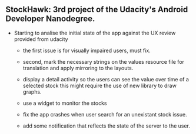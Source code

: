 ## StockHawk: 3rd project of the Udacity's Android Developer Nanodegree.

* Starting to analise the initial state of the app against the UX review provided from udacity
    * the first issue is for visually impaired users, must fix.
    * second, mark the necessary strings on the values resource file for translation and apply
        mirroring to the layouts.

    * display a detail activity so the users can see the value over time of a selected stock
       this might require the use of new library to draw graphs.

    * use a widget to monitor the stocks
    * fix the app crashes when user search for an unexistant stock issue.
    * add some notification that reflects the state of the server to the user.